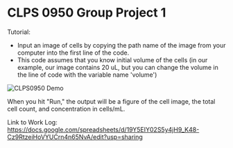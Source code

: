 # CLPS 0950 Group Project 1

Tutorial:
- Input an image of cells by copying the path name of the image from your computer into the first line of the code.
- This code assumes that you know initial volume of the cells (in our example, our image contains 20 uL, but you can change the volume in the line of code with the variable name 'volume')

![CLPS0950 Demo](https://user-images.githubusercontent.com/127378952/227076634-2e0e708b-6a82-4b0a-9386-e5491ae48cb5.gif)

When you hit "Run," the output will be a figure of the cell image, the total cell count, and concentration in cells/mL.

Link to Work Log: https://docs.google.com/spreadsheets/d/19Y5EIY02S5y4jH9_K48-Cz9RtzeiHoVYUCrn4n65NvA/edit?usp=sharing

